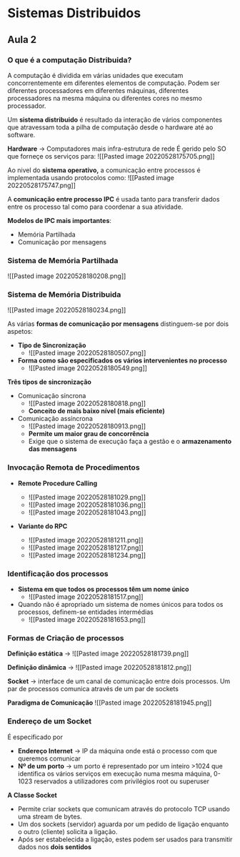# Sistemas Distribuidos

## Aula 2

### O que é a computação Distribuida?
A computação é dividida em várias unidades que executam concorrentemente  em diferentes elementos de computação. Podem ser diferentes processadores em diferentes máquinas, diferentes processadores na mesma máquina ou diferentes cores no mesmo processador.

Um **sistema distribuido** é resultado da interação de vários componentes que atravessam toda a pilha de computação desde o hardware até ao software.

**Hardware** -> Computadores mais infra-estrutura de rede
É gerido pelo SO que forneçe os serviços para:
![[Pasted image 20220528175705.png]]

Ao nivel do **sistema operativo,** a comunicação entre  processos é implementada usando protocolos como:
![[Pasted image 20220528175747.png]]


A **comunicação entre processo IPC** é usada tanto para transferir dados entre os processo tal como para coordenar a sua atividade.

**Modelos de IPC mais importantes**:
- Memória Partilhada
- Comunicação por mensagens

### Sistema de Memória Partilhada

![[Pasted image 20220528180208.png]]

### Sistema de Memória Distribuida
![[Pasted image 20220528180234.png]]

As várias **formas de comunicação por mensagens** distinguem-se por dois aspetos:

- **Tipo de Sincronização**
	- ![[Pasted image 20220528180507.png]]
- **Forma como são especificados os vários intervenientes no processo**
	- ![[Pasted image 20220528180549.png]]


**Três tipos de sincronização**

- Comunicação síncrona
	- ![[Pasted image 20220528180818.png]]
	- **Conceito de mais baixo nível (mais eficiente)**
- Comunicação assíncrona
	- ![[Pasted image 20220528180913.png]]
	- **Permite um maior grau de concorrência**
	- Exige que o sistema de execução faça a gestão e o **armazenamento das mensagens**

### Invocação Remota de Procedimentos
- **Remote Procedure Calling**
	- ![[Pasted image 20220528181029.png]]
	- ![[Pasted image 20220528181036.png]]
	- ![[Pasted image 20220528181043.png]]

- **Variante do RPC**
	- ![[Pasted image 20220528181211.png]]
	- ![[Pasted image 20220528181217.png]]
	- ![[Pasted image 20220528181234.png]]
### Identificação dos processos

- **Sistema em que todos os processos têm um nome único**
	- ![[Pasted image 20220528181517.png]]
- Quando não é apropriado um sistema de nomes únicos para todos os processos, definem-se entidades intermédias
	- ![[Pasted image 20220528181653.png]]

### Formas de Criação de processos
**Definição estática** -> 
![[Pasted image 20220528181739.png]]

**Definição dinâmica** ->
![[Pasted image 20220528181812.png]]

**Socket** -> interface de um canal de comunicação entre dois processos. Um par de processos comunica através de um par de sockets

**Paradigma de Comunicação**
![[Pasted image 20220528181945.png]]

### Endereço de um Socket
É especificado por 
- **Endereço Internet** -> IP da máquina onde está o processo com que queremos comunicar
- **Nº de um porto** -> um porto é representado por um inteiro >1024 que identifica os vários serviços em execução numa mesma máquina, 0-1023 reservados a utilizadores com privilégios root ou superuser

**A Classe Socket**

- Permite criar sockets que comunicam através do protocolo TCP usando uma stream de bytes.
- Um dos sockets (servidor) aguarda por um pedido de ligação enquanto o outro (cliente) solicita a ligação.
- Após ser estabelecida a ligação, estes podem ser usados para transmitir dados nos **dois sentidos**

